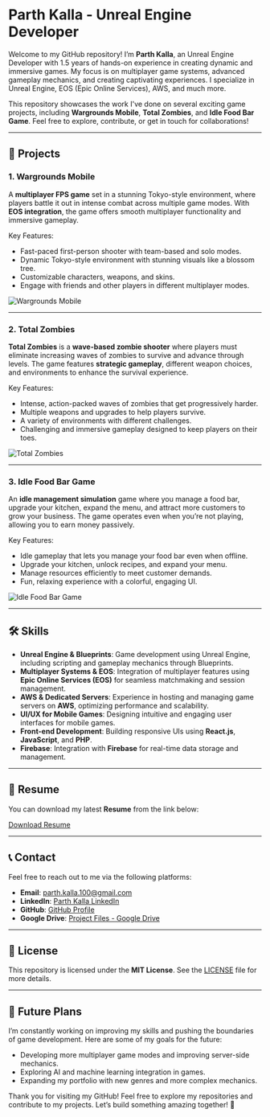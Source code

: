 # Parth Kalla - Unreal Engine Developer

Welcome to my GitHub repository! I’m **Parth Kalla**, an Unreal Engine Developer with 1.5 years of hands-on experience in creating dynamic and immersive games. My focus is on multiplayer game systems, advanced gameplay mechanics, and creating captivating experiences. I specialize in Unreal Engine, EOS (Epic Online Services), AWS, and much more.

This repository showcases the work I've done on several exciting game projects, including **Wargrounds Mobile**, **Total Zombies**, and **Idle Food Bar Game**. Feel free to explore, contribute, or get in touch for collaborations!

---

## 🚀 Projects

### 1. **Wargrounds Mobile**
A **multiplayer FPS game** set in a stunning Tokyo-style environment, where players battle it out in intense combat across multiple game modes. With **EOS integration**, the game offers smooth multiplayer functionality and immersive gameplay. 

Key Features:
- Fast-paced first-person shooter with team-based and solo modes.
- Dynamic Tokyo-style environment with stunning visuals like a blossom tree.
- Customizable characters, weapons, and skins.
- Engage with friends and other players in different multiplayer modes.

![Wargrounds Mobile]([https://github.com/parthkalla/parthkalla/blob/main/Wargroundsmobile.png)

---

### 2. **Total Zombies**
**Total Zombies** is a **wave-based zombie shooter** where players must eliminate increasing waves of zombies to survive and advance through levels. The game features **strategic gameplay**, different weapon choices, and environments to enhance the survival experience.

Key Features:
- Intense, action-packed waves of zombies that get progressively harder.
- Multiple weapons and upgrades to help players survive.
- A variety of environments with different challenges.
- Challenging and immersive gameplay designed to keep players on their toes.

![Total Zombies](https://github.com/parthkalla/parthkalla/blob/main/totalzombies_screenshot.png)

---

### 3. **Idle Food Bar Game**
An **idle management simulation** game where you manage a food bar, upgrade your kitchen, expand the menu, and attract more customers to grow your business. The game operates even when you’re not playing, allowing you to earn money passively.

Key Features:
- Idle gameplay that lets you manage your food bar even when offline.
- Upgrade your kitchen, unlock recipes, and expand your menu.
- Manage resources efficiently to meet customer demands.
- Fun, relaxing experience with a colorful, engaging UI.

![Idle Food Bar Game](https://github.com/parthkalla/parthkalla/blob/main/idlefoodbar_screenshot.png)

---

## 🛠️ Skills
- **Unreal Engine & Blueprints**: Game development using Unreal Engine, including scripting and gameplay mechanics through Blueprints.
- **Multiplayer Systems & EOS**: Integration of multiplayer features using **Epic Online Services (EOS)** for seamless matchmaking and session management.
- **AWS & Dedicated Servers**: Experience in hosting and managing game servers on **AWS**, optimizing performance and scalability.
- **UI/UX for Mobile Games**: Designing intuitive and engaging user interfaces for mobile games.
- **Front-end Development**: Building responsive UIs using **React.js**, **JavaScript**, and **PHP**.
- **Firebase**: Integration with **Firebase** for real-time data storage and management.

---

## 📄 Resume
You can download my latest **Resume** from the link below:

[Download Resume](https://github.com/parthkalla/parthkalla/blob/main/ParthKallaResume.pdf)

---

## 📞 Contact
Feel free to reach out to me via the following platforms:

- **Email**: [parth.kalla.100@gmail.com](mailto:parth.kalla.100@gmail.com)
- **LinkedIn**: [Parth Kalla LinkedIn](https://www.linkedin.com/in/parth-kalla-b864a6240)
- **GitHub**: [GitHub Profile](https://github.com/parthkalla)
- **Google Drive**: [Project Files - Google Drive](https://drive.google.com/file/d/1d1NrxTRrM1tx9MRSyASjI7cD8At5hjS8/view?usp=sharing)

---

## 📌 License
This repository is licensed under the **MIT License**. See the [LICENSE](LICENSE) file for more details.

---

## 🚀 Future Plans
I’m constantly working on improving my skills and pushing the boundaries of game development. Here are some of my goals for the future:
- Developing more multiplayer game modes and improving server-side mechanics.
- Exploring AI and machine learning integration in games.
- Expanding my portfolio with new genres and more complex mechanics.

Thank you for visiting my GitHub! Feel free to explore my repositories and contribute to my projects. Let’s build something amazing together! 🚀
